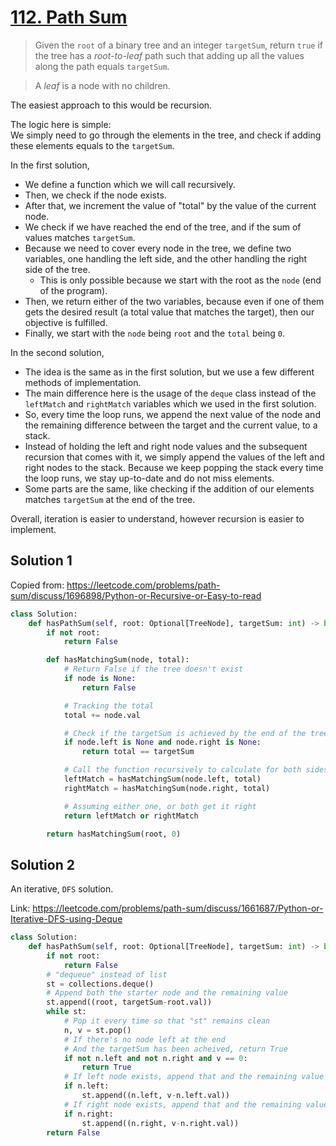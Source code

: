 # [112. Path Sum](https://leetcode.com/problems/path-sum/)

> Given the `root` of a binary tree and an integer `targetSum`, return `true` if the tree has a *root-to-leaf* path such that adding up all the values along the path equals `targetSum`.

> A *leaf* is a node with no children.

The easiest approach to this would be recursion.

The logic here is simple:\
We simply need to go through the elements in the tree, and check if adding these elements equals to the `targetSum`.

In the first solution,
- We define a function which we will call recursively.
- Then, we check if the node exists.
- After that, we increment the value of "total" by the value of the current node.
- We check if we have reached the end of the tree, and if the sum of values matches `targetSum`.
- Because we need to cover every node in the tree, we define two variables, one handling the left side, and the other handling the right side of the tree.
    - This is only possible because we start with the root as the `node` (end of the program).
- Then, we return either of the two variables, because even if one of them gets the desired result (a total value that matches the target), then our objective is fulfilled.
- Finally, we start with the `node` being `root` and the `total` being `0`.

In the second solution,
- The idea is the same as in the first solution, but we use a few different methods of implementation.
- The main difference here is the usage of the `deque` class instead of the `leftMatch` and `rightMatch` variables which we used in the first solution.
- So, every time the loop runs, we append the next value of the node and the remaining difference between the target and the current value, to a stack.
- Instead of holding the left and right node values and the subsequent recursion that comes with it, we simply append the values of the left and right nodes to the stack. Because we keep popping the stack every time the loop runs, we stay up-to-date and do not miss elements.
- Some parts are the same, like checking if the addition of our elements matches `targetSum` at the end of the tree.

Overall, iteration is easier to understand, however recursion is easier to implement.

## Solution 1

Copied from: https://leetcode.com/problems/path-sum/discuss/1696898/Python-or-Recursive-or-Easy-to-read

```python
class Solution:
    def hasPathSum(self, root: Optional[TreeNode], targetSum: int) -> bool:
        if not root:
            return False

        def hasMatchingSum(node, total):
            # Return False if the tree doesn't exist
            if node is None:
                return False

            # Tracking the total
            total += node.val

            # Check if the targetSum is achieved by the end of the tree
            if node.left is None and node.right is None:
                return total == targetSum

            # Call the function recursively to calculate for both sides of every node
            leftMatch = hasMatchingSum(node.left, total)
            rightMatch = hasMatchingSum(node.right, total)

            # Assuming either one, or both get it right
            return leftMatch or rightMatch

        return hasMatchingSum(root, 0)
```

## Solution 2

An iterative, `DFS` solution.

Link: https://leetcode.com/problems/path-sum/discuss/1661687/Python-or-Iterative-DFS-using-Deque

```python
class Solution:
    def hasPathSum(self, root: Optional[TreeNode], targetSum: int) -> bool:
        if not root:
            return False
        # "dequeue" instead of list
        st = collections.deque()
        # Append both the starter node and the remaining value
        st.append((root, targetSum-root.val))
        while st:
            # Pop it every time so that "st" remains clean
            n, v = st.pop()
            # If there's no node left at the end
            # And the targetSum has been acheived, return True
            if not n.left and not n.right and v == 0:
                return True
            # If left node exists, append that and the remaining value
            if n.left:
                st.append((n.left, v-n.left.val))
            # If right node exists, append that and the remaining value
            if n.right:
                st.append((n.right, v-n.right.val))
        return False
```
